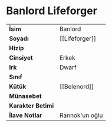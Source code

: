 # Banlord Lifeforger  
|  |  |  
|---|---|  
| **İsim** | Banlord |  
| **Soyadı** | [[Lifeforger]] |  
| **Hizip** |  |  
| **Cinsiyet** | Erkek |  
| **Irk** | Dwarf |  
| **Sınıf** |  |  
| **Kütük** | [[Belenord]] |  
| **Münasebet** |  |  
| **Karakter Betimi** |  |  
| **İlave Notlar** | Rannok'un oğlu |  
